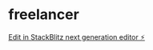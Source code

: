 # freelancer

[Edit in StackBlitz next generation editor ⚡️](https://stackblitz.com/~/github.com/KhairiYusoff/freelancer)